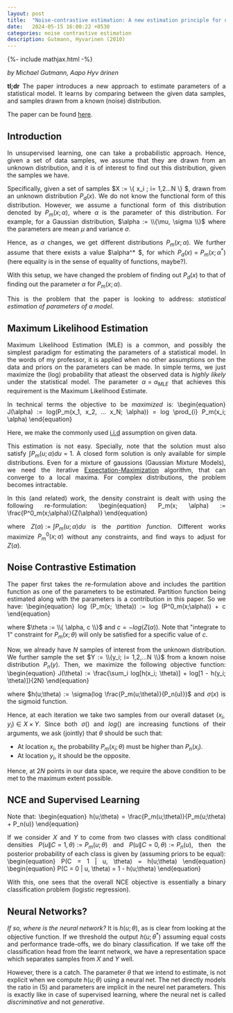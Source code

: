 ```yaml
---
layout: post
title:  "Noise-contrastive estimation: A new estimation principle for unnormalized statistical models"
date:   2024-05-15 16:00:22 +0530
categories: noise contrastive estimation
description: Gutmann, Hyvarinen (2010)
---
```

{%- include mathjax.html -%}
<style>body {text-align: justify}</style>

*by Michael Gutmann, Aapo Hyv ̈arinen*

**tl;dr** The paper introduces a new approach to estimate parameters of a statistical model. It learns by comparing between the given data samples, and samples drawn from a known (noise) distribution.

The paper can be found [here](https://proceedings.mlr.press/v9/gutmann10a/gutmann10a.pdf).

<h2>Introduction</h2>

In unsupervised learning, one can take a probabilistic approach. Hence, given a set of data samples, we assume that they are drawn from an unknown distribution, and it is of interest to find out this distribution, given the samples we have.


Specifically, given a set of samples $X := \\{ x_i ; i= 1,2...N \\} $, drawn from an unknown distribution $P_d(x)$. We do not know the functional form of this distribution. However, we assume a functional form of this distribution denoted by $P_m(x; \alpha)$, where $\alpha$ is the parameter of this distribution. For example, for a Gaussian distribution, $\alpha := \\{\mu, \sigma \\}$ where the parameters are mean $\mu$ and variance $\sigma$. 

Hence, as $\alpha$ changes, we get different distributions $P_m(x; \alpha)$. We further assume that there exists a value $\alpha^* $, for which $P_d(x) = P_m(x; \alpha^*)$ (here equality is in the sense of equality of functions, maybe?).

With this setup, we have changed the problem of finding out $P_d(x)$ to that of finding out the parameter $\alpha$ for $P_m(x; \alpha)$. 

This is the problem that the paper is looking to address: *statistical estimation of parameters of a model*.

<h2>Maximum Likelihood Estimation</h2>

Maximum Likelihood Estimation (MLE) is a common, and possibly the simplest paradigm for estimating the parameters of a statistical model. In the words of my professor, it is applied when no other assumptions on the data and priors on the parameters can be made. In simple terms, we just maximize the (log) probability that atleast the observed data is *highly likely* under the statistical model. The parameter $\alpha = \alpha_{MLE}$ that achieves this requirement is the Maximum Likelihood Estimate. 

In technical terms the objective to be *maximized* is:
\begin{equation}
J(\alpha) := log(P_m(x_1, x_2, ... x_N; \alpha)) = log \prod_{i} P_m(x_i; \alpha)
\end{equation}

Here, we make the commonly used [i.i.d](https://en.wikipedia.org/wiki/Independent_and_identically_distributed_random_variables) assumption on given data.

This estimation is not easy. Specially, note that the solution must also satisfy $\int P_m(u;\alpha) du = 1$. A closed form solution is only available for simple distributions. Even for a mixture of gaussions (Gaussian Mixture Models), we need the iterative [Expectation-Maximization](https://en.wikipedia.org/wiki/Expectation%E2%80%93maximization_algorithm) algorithm, that can converge to a local maxima. For complex distributions, the problem becomes intractable. 

In this (and related) work, the density constraint is dealt with using the following re-formulation:
\begin{equation}
P_m(x; \alpha) := \frac{P^0_m(x;\alpha)}{Z(\alpha)}
\end{equation}

where $Z(\alpha) := \int P_m(u;\alpha) du$ is the *partition function*. Different works maximize $P^0_m(x;\alpha)$ without any constraints, and find ways to adjust for $Z(\alpha)$. 

<h2>Noise Contrastive Estimation</h2>

The paper first takes the re-formulation above and includes the partition function as one of the parameters to be estimated. Partition function being estimated along with the parameters is a contribution in this paper. So we have:
\begin{equation}
log (P_m(x; \theta)) := log (P^0_m(x;\alpha)) + c
\end{equation}

where $\theta := \\{ \alpha, c \\}$ and $c = -log(Z(\alpha))$. Note that "integrate to 1" constraint for $P_m(x;\theta)$ will only be satisfied for a specific value of $c$.

Now, we already have $N$ samples of interest from the unknown distribution. We further sample the set $Y := \\{y_i; i= 1,2,...N \\}$ from a known noise distribution $P_n(y)$. Then, we maximize the following objective function:
\begin{equation}
J(\theta) := \frac{\sum_i log[h(x_i; \theta)] + log[1 - h(y_i; \theta)]}{2N}
\end{equation}

where $h(u;\theta) := \sigma(log \frac{P_m(u;\theta)}{P_n(u)})$ and $\sigma(x)$ is the sigmoid function. 

Hence, at each iteration we take two samples from our overall dataset $(x_i, y_i) \in X \times Y$. Since both $\sigma()$ and $log()$ are increasing functions of their arguments, we ask (jointly) that $\theta$ should be such that:
- At location $x_i$, the probability $P_m(x_i; \theta)$ must be higher than $P_n(x_i)$.
- At location $y_i$, it should be the opposite. 

Hence, at $2N$ points in our data space, we require the above condition to be met to the maximum extent possible.

<h2>NCE and Supervised Learning</h2>

Note that: 
\begin{equation}
h(u;\theta) = \frac{P_m(u;\theta)}{P_m(u;\theta) + P_n(u)}
\end{equation} 

If we consider $X$ and $Y$ to come from two classes with class conditional densities $P(u \| C=1,  \theta) := P_m(u;\theta)$ and $P(u \| C=0, \theta) := P_n(u)$, then the posterior probability of each class is given by (assuming priors to be equal):
\begin{equation}
P(C = 1 \| u, \theta) = h(u;\theta)
\end{equation}
\begin{equation}
P(C = 0 \| u, \theta) = 1 - h(u;\theta)
\end{equation}

With this, one sees that the overall NCE objective is essentially a binary classification problem (logistic regression). 

<h2>Neural Networks?</h2> 

*If so, where is the neural network?* It is $h(u;\theta)$, as is clear from looking at the objective function. If we threshold the output $h(u;\theta^* )$ assuming equal costs and performance trade-offs, we do binary classification. If we take off the classification head from the learnt network, we have a representation space which separates samples from $X$ and $Y$ well.

However, there is a catch. The parameter $\theta$ that we intend to estimate, is not explicit when we compute $h(u; \theta)$ using a neural net. The net directly models the ratio in $(5)$ and parameters are implicit in the neurel net parameters. This is exactly like in case of supervised learning, where the neural net is called *discriminative* and not *generative*.
